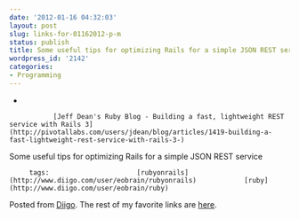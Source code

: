 ```yaml
---
date: '2012-01-16 04:32:03'
layout: post
slug: links-for-01162012-p-m
status: publish
title: Some useful tips for optimizing Rails for a simple JSON REST service
wordpress_id: '2142'
categories:
- Programming
---
```


     
  *      

               [Jeff Dean's Ruby Blog - Building a fast, lightweight REST service with Rails 3](http://pivotallabs.com/users/jdean/blog/articles/1419-building-a-fast-lightweight-rest-service-with-rails-3-)      

     

Some useful tips for optimizing Rails for a simple  JSON REST service

             

         tags:                      [rubyonrails](http://www.diigo.com/user/eobrain/rubyonrails)            [ruby](http://www.diigo.com/user/eobrain/ruby)

                                       
 

Posted from [Diigo](http://www.diigo.com). The rest of my favorite links are [here](http://www.diigo.com/user/eobrain).
